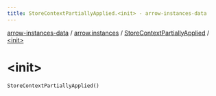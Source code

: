 ```yaml
---
title: StoreContextPartiallyApplied.<init> - arrow-instances-data
---
```


[arrow-instances-data](../../index.html) / [arrow.instances](../index.html) / [StoreContextPartiallyApplied](index.html) / [&lt;init&gt;](./-init-.html)

# &lt;init&gt;

`StoreContextPartiallyApplied()`